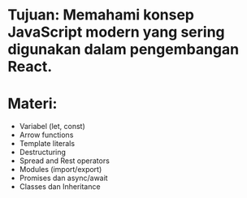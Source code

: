 # Tujuan: Memahami konsep JavaScript modern yang sering digunakan dalam pengembangan React.

# Materi:
- Variabel (let, const)
- Arrow functions
- Template literals
- Destructuring
- Spread and Rest operators
- Modules (import/export)
- Promises dan async/await
- Classes dan Inheritance